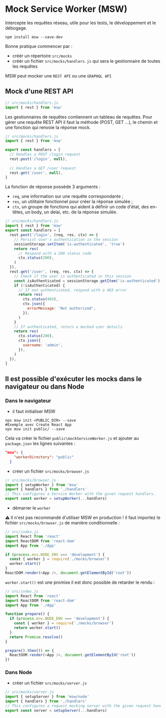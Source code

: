 # Mock Service Worker (MSW)

Intercepte les requêtes réseau, utile pour les tests, le développement et le débogage.

```shell script
npm install msw --save-dev
```

Bonne pratique commencer par :

- créér un répertoire `src/mocks`
- créér un fichier `src/mocks/handlers.js` qui sera le gestionnaire de toutes les requêtes

MSW peut mocker une `REST API` ou une `GRAPHQL API`

## Mock d'une REST API

```javascript
// src/mocks/handlers.js
import { rest } from 'msw'
```

Les gestionnaires de requêtes contiennent un tableau de requêtes. Pour gérer une requête REST API il faut la méthode (POST, GET ...), le chemin et une fonction qui renvoie la réponse mock.

```javascript
// src/mocks/handlers.js
import { rest } from 'msw'

export const handlers = [
  // Handles a POST /login request
  rest.post('/login', null),
  
  // Handles a GET /user request
  rest.get('/user', null),
]
```

La fonction de réponse possède 3 arguments :

- `req`, une information sur une requête correspondante ;
- `res`, un utilitaire fonctionnel pour créer la réponse simulée ;
- `ctx`, un groupe de fonctions qui aident à définir un code d'état, des en-têtes, un body, un delai, etc. de la réponse simulée.

```javascript
// src/mocks/handlers.js
import { rest } from 'msw'
export const handlers = [
  rest.post('/login', (req, res, ctx) => {
    // Persist user's authentication in the session
    sessionStorage.setItem('is-authenticated', 'true')
    return res(
      // Respond with a 200 status code
      ctx.status(200),
    )
  }),
  rest.get('/user', (req, res, ctx) => {
    // Check if the user is authenticated in this session
    const isAuthenticated = sessionStorage.getItem('is-authenticated')
    if (!isAuthenticated) {
      // If not authenticated, respond with a 403 error
      return res(
        ctx.status(403),
        ctx.json({
          errorMessage: 'Not authorized',
        }),
      )
    }
    // If authenticated, return a mocked user details
    return res(
      ctx.status(200),
      ctx.json({
        username: 'admin',
      }),
    )
  }),
]
```

## Il est possible d'exécuter les mocks dans le navigateur ou dans Node

### Dans le navigateur

- il faut initialiser MSW

```shell script
npx msw init <PUBLIC_DIR> --save
#Exemple avec Create React App
npx msw init public/ --save
```

Cela va  créer le fichier `public\mockServiceWorker.js` et ajouter au `package.json` les lignes suivantes :

```json
"msw": {
    "workerDirectory": "public"
  }
```

- créer un fichier `src/mocks/browser.js`

```javascript
// src/mocks/browser.js
import { setupWorker } from 'msw'
import { handlers } from './handlers'
// This configures a Service Worker with the given request handlers.
export const worker = setupWorker(...handlers)
```

- démarrer le `worker`

⚠ Il n'est pas recommandé d'utiliser MSW en production ! il faut importez le fichier `src/mocks/browser.js` de manière conditionnelle :

```javascript
// src/index.js
import React from 'react'
import ReactDOM from 'react-dom'
import App from './App'

if (process.env.NODE_ENV === 'development') {
  const { worker } = require('./mocks/browser')
  worker.start()
}
ReactDOM.render(<App />, document.getElementById('root'))
```

`worker.start()` est une promise il est donc possible de retarder le rendu :

```javascript
// src/index.js
import React from 'react'
import ReactDOM from 'react-dom'
import App from './App'

function prepare() {
  if (process.env.NODE_ENV === 'development') {
    const { worker } = require('./mocks/browser')
    return worker.start()
  }
  return Promise.resolve()
}

prepare().then(() => {
  ReactDOM.render(<App />, document.getElementById('root'))
})
```

### Dans Node

- créer un fichier `src/mocks/server.js`

```javascript
// src/mocks/server.js
import { setupServer } from 'msw/node'
import { handlers } from './handlers'
// This configures a request mocking server with the given request handlers.
export const server = setupServer(...handlers)
```

